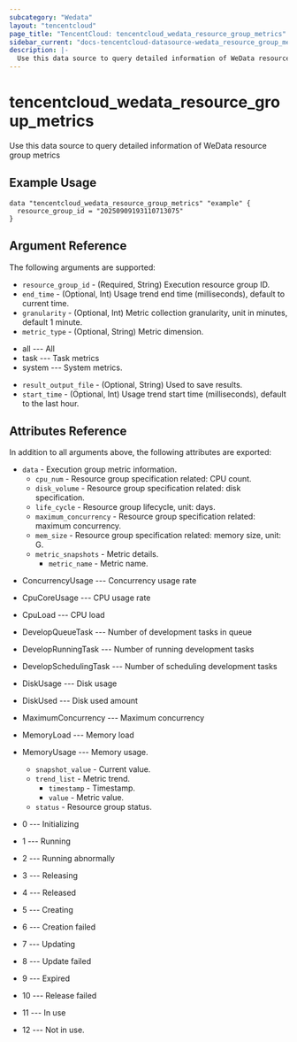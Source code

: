 ```yaml
---
subcategory: "Wedata"
layout: "tencentcloud"
page_title: "TencentCloud: tencentcloud_wedata_resource_group_metrics"
sidebar_current: "docs-tencentcloud-datasource-wedata_resource_group_metrics"
description: |-
  Use this data source to query detailed information of WeData resource group metrics
---
```


# tencentcloud_wedata_resource_group_metrics

Use this data source to query detailed information of WeData resource group metrics

## Example Usage

```hcl
data "tencentcloud_wedata_resource_group_metrics" "example" {
  resource_group_id = "20250909193110713075"
}
```

## Argument Reference

The following arguments are supported:

* `resource_group_id` - (Required, String) Execution resource group ID.
* `end_time` - (Optional, Int) Usage trend end time (milliseconds), default to current time.
* `granularity` - (Optional, Int) Metric collection granularity, unit in minutes, default 1 minute.
* `metric_type` - (Optional, String) Metric dimension.

- all --- All
- task --- Task metrics
- system --- System metrics.
* `result_output_file` - (Optional, String) Used to save results.
* `start_time` - (Optional, Int) Usage trend start time (milliseconds), default to the last hour.

## Attributes Reference

In addition to all arguments above, the following attributes are exported:

* `data` - Execution group metric information.
  * `cpu_num` - Resource group specification related: CPU count.
  * `disk_volume` - Resource group specification related: disk specification.
  * `life_cycle` - Resource group lifecycle, unit: days.
  * `maximum_concurrency` - Resource group specification related: maximum concurrency.
  * `mem_size` - Resource group specification related: memory size, unit: G.
  * `metric_snapshots` - Metric details.
    * `metric_name` - Metric name.

- ConcurrencyUsage --- Concurrency usage rate
- CpuCoreUsage --- CPU usage rate
- CpuLoad --- CPU load
- DevelopQueueTask --- Number of development tasks in queue
- DevelopRunningTask --- Number of running development tasks
- DevelopSchedulingTask --- Number of scheduling development tasks
- DiskUsage --- Disk usage
- DiskUsed --- Disk used amount
- MaximumConcurrency --- Maximum concurrency
- MemoryLoad --- Memory load
- MemoryUsage --- Memory usage.
    * `snapshot_value` - Current value.
    * `trend_list` - Metric trend.
      * `timestamp` - Timestamp.
      * `value` - Metric value.
  * `status` - Resource group status.

- 0 --- Initializing
- 1 --- Running
- 2 --- Running abnormally
- 3 --- Releasing
- 4 --- Released
- 5 --- Creating
- 6 --- Creation failed
- 7 --- Updating
- 8 --- Update failed
- 9 --- Expired
- 10 --- Release failed
- 11 --- In use
- 12 --- Not in use.


